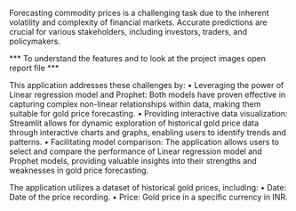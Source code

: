 Forecasting commodity prices is a challenging task due to the inherent volatility and complexity of financial markets. Accurate predictions are crucial for various stakeholders, including investors, traders, and policymakers.

*** To understand the features and to look at the project images open report file ***

This application addresses these challenges by:
• Leveraging the power of Linear regression model and Prophet: Both models have proven effective in capturing complex non-linear relationships within data, making them suitable for gold price forecasting.
• Providing interactive data visualization: Streamlit allows for dynamic exploration of historical gold price data through interactive charts and graphs, enabling users to identify trends and patterns.
• Facilitating model comparison: The application allows users to select and compare the performance of Linear regression model and Prophet models, providing valuable insights into their strengths and weaknesses in gold price forecasting.

The application utilizes a dataset of historical gold prices, including:
• Date: Date of the price recording.
• Price: Gold price in a specific currency in INR.
